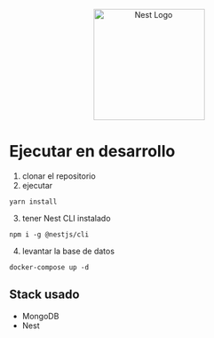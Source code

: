 <p align="center">
  <a href="http://nestjs.com/" target="blank"><img src="https://nestjs.com/img/logo-small.svg" width="200" alt="Nest Logo" /></a>
</p>


# Ejecutar en desarrollo

1. clonar el repositorio
2. ejecutar 
```
yarn install
```
3. tener Nest CLI instalado
```
npm i -g @nestjs/cli
```

4. levantar la base de datos
```
docker-compose up -d
```


## Stack usado
* MongoDB
* Nest


